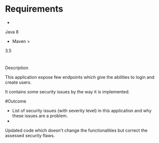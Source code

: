 # Requirements

- 
Java 8
- Maven > 

3.5

#

Description



This application expose few endpoints which give the abilities to login 
and create users. 

It contains some security issues by the way it is implemented.


#Outcome

- List of security issues (with severity level) in this application and 
why these issues are a problem.
- 
Updated code which doesn't change the functionalities but correct the assessed security flaws.